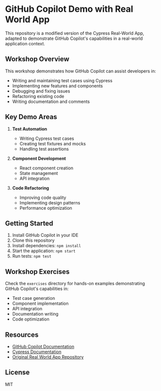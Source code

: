 # GitHub Copilot Demo with Real World App

This repository is a modified version of the Cypress Real-World App, adapted to demonstrate GitHub Copilot's capabilities in a real-world application context.

## Workshop Overview

This workshop demonstrates how GitHub Copilot can assist developers in:

- Writing and maintaining test cases using Cypress
- Implementing new features and components
- Debugging and fixing issues
- Refactoring existing code
- Writing documentation and comments

## Key Demo Areas

1. **Test Automation**
   - Writing Cypress test cases
   - Creating test fixtures and mocks
   - Handling test assertions

2. **Component Development**
   - React component creation
   - State management
   - API integration

3. **Code Refactoring**
   - Improving code quality
   - Implementing design patterns
   - Performance optimization

## Getting Started

1. Install GitHub Copilot in your IDE
2. Clone this repository
3. Install dependencies: `npm install`
4. Start the application: `npm start`
5. Run tests: `npm test`

## Workshop Exercises

Check the `exercises` directory for hands-on examples demonstrating GitHub Copilot's capabilities in:

- Test case generation
- Component implementation
- API integration
- Documentation writing
- Code optimization

## Resources

- [GitHub Copilot Documentation](https://github.com/features/copilot)
- [Cypress Documentation](https://docs.cypress.io)
- [Original Real World App Repository](https://github.com/cypress-io/cypress-realworld-app)

## License

MIT

